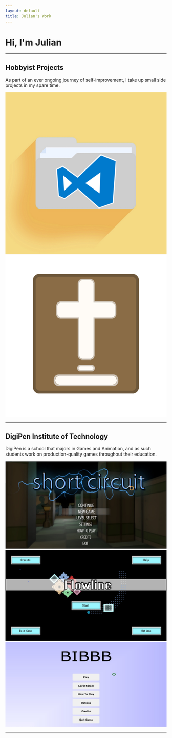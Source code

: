 ```yaml
---
layout: default
title: Julian's Work
---
```

# Hi, I'm Julian

---

## Hobbyist Projects
As part of an ever ongoing journey of self-improvement, I take up small side projects in my spare time. 

<html>
    <div class="menu-gallery">
        <a href="/projects/personal/vscode_explorer">
            <img class="menu-gallery-img" src="/files/images/vscode_explorer.jpg" alt="VSCode File Explorer"/>
        </a>
        <a href="/projects/personal/biblicabot">
            <img class="menu-gallery-img" src="/files/images/biblicabot.png" alt="Biblica Bot"/>
        </a>
    </div>
</html>

---

## DigiPen Institute of Technology
DigiPen is a school that majors in Games and Animation, and as such students work on production-quality games throughout their education.

<html>
    <div class="menu-gallery">
        <a href="/projects/school/shortcircuit">
            <img class="menu-gallery-img" src="/files/images/ShortCircuit_1.jpg" alt="ShortCircuit"/>
        </a>
        <a href="/projects/school/flowline">
            <img class="menu-gallery-img" src="/files/images/Flowline_1.jpg" alt="FlowLine"/>
        </a>
        <a href="/projects/school/bibbb">
            <img class="menu-gallery-img" src="/files/images/BIBBB_1.jpg" alt="BIBBB"/>
        </a>
    </div>
</html>

---
